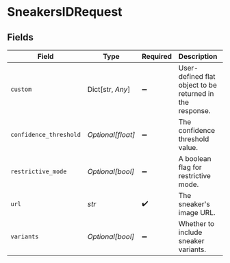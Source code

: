 # SneakersIDRequest


## Fields

| Field                                                                                                                                             | Type                                                                                                                                              | Required                                                                                                                                          | Description                                                                                                                                       | Example                                                                                                                                           |
| ------------------------------------------------------------------------------------------------------------------------------------------------- | ------------------------------------------------------------------------------------------------------------------------------------------------- | ------------------------------------------------------------------------------------------------------------------------------------------------- | ------------------------------------------------------------------------------------------------------------------------------------------------- | ------------------------------------------------------------------------------------------------------------------------------------------------- |
| `custom`                                                                                                                                          | Dict[str, *Any*]                                                                                                                                  | :heavy_minus_sign:                                                                                                                                | User-defined flat object to be returned in the response.                                                                                          | {"myCustomProp":"Hello!","myCustomValue":10}                                                                                                      |
| `confidence_threshold`                                                                                                                            | *Optional[float]*                                                                                                                                 | :heavy_minus_sign:                                                                                                                                | The confidence threshold value.                                                                                                                   | 25                                                                                                                                                |
| `restrictive_mode`                                                                                                                                | *Optional[bool]*                                                                                                                                  | :heavy_minus_sign:                                                                                                                                | A boolean flag for restrictive mode.                                                                                                              | false                                                                                                                                             |
| `url`                                                                                                                                             | *str*                                                                                                                                             | :heavy_check_mark:                                                                                                                                | The sneaker's image URL.                                                                                                                          | https://www.shutterstock.com/shutterstock/photos/647477452/display_1500/stock-photo-urban-teenager-legs-silhouette-wearing-sneakers-647477452.jpg |
| `variants`                                                                                                                                        | *Optional[bool]*                                                                                                                                  | :heavy_minus_sign:                                                                                                                                | Whether to include sneaker variants.                                                                                                              | false                                                                                                                                             |